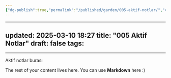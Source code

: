 ```yaml
---
{"dg-publish":true,"permalink":"/published/garden/005-aktif-notlar/","created":"2025-03-10T18:07:40.406+03:00","updated":"2025-03-10T18:27:23.441+03:00"}
---
```



---
updated: 2025-03-10 18:27
title: "005 Aktif Notlar"
draft: false
tags:
  - 
  --- 

  Aktif notlar burası 

The rest of your content lives here. You can use **Markdown** here :)
